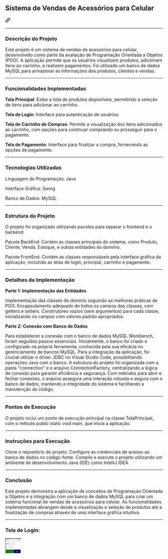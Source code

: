 <div class="markdown-heading" dir="auto">
    <h2 tabindex="-1" class="heading-element" dir="auto" style="font-size: 1.5em;">
        Sistema de Vendas de Acessórios para Celular
    </h2>
    <a id="user-content--Sistema de Vendas de Acessórios para Celular" class="anchor" aria-label="Permalink: Sistema de Vendas de Acessórios para Celular" href="#-Sistema de Vendas de Acessórios para Celular">
        <svg class="octicon octicon-link" viewBox="0 0 16 16" version="1.1" width="16" height="16" aria-hidden="true">
            <path d="m7.775 3.275 1.25-1.25a3.5 3.5 0 1 1 4.95 4.95l-2.5 2.5a3.5 3.5 0 0 1-4.95 0 .751.751 0 0 1 .018-1.042.751.751 0 0 1 1.042-.018 1.998 1.998 0 0 0 2.83 0l2.5-2.5a2.002 2.002 0 0 0-2.83-2.83l-1.25 1.25a.751.751 0 0 1-1.042-.018.751.751 0 0 1-.018-1.042Zm-4.69 9.64a1.998 1.998 0 0 0 2.83 0l1.25-1.25a.751.751 0 0 1 1.042.018.751.751 0 0 1 .018 1.042l-1.25 1.25a3.5 3.5 0 1 1-4.95-4.95l2.5-2.5a3.5 3.5 0 0 1 4.95 0 .751.751 0 0 1-.018 1.042.751.751 0 0 1-1.042.018 1.998 1.998 0 0 0-2.83 0l-2.5 2.5a1.998 1.998 0 0 0 0 2.83Z"></path>
        </svg>
    </a>
</div>

-----

<h3>Descrição do Projeto</h3>

<p>Este projeto é um sistema de vendas de acessórios para celular, desenvolvido como parte da avaliação de Programação Orientada a Objetos (POO). A aplicação permite que os usuários visualizem produtos, adicionem itens ao carrinho, e realizem pagamentos. Foi utilizado um banco de dados MySQL para armazenar as informações dos produtos, clientes e vendas.</p>

-----

<h3>Funcionalidades Implementadas</h3>

<p><b>Tela Principal</b>: Exibe a lista de produtos disponíveis, permitindo a seleção de itens para adicionar ao carrinho.</p>
<p><b>Tela de Login</b>: Interface para autenticação de usuários.</p>
<p><b>Tela de Carrinho de Compras</b>: Permite a visualização dos itens adicionados ao carrinho, com opções para continuar comprando ou prosseguir para o pagamento.</p>
<p><b>Tela de Pagamento</b>: Interface para finalizar a compra, fornecendo as opções de pagamento.</p>

-----

<h3>Tecnologias Utilizadas</h3>

<p>Linguagem de Programação: Java</p>
<p>Interface Gráfica: Swing</p>
<p>Banco de Dados: MySQL</p>

-----

<h3>Estrutura do Projeto</h3>

<p>O projeto foi organizado utilizando pacotes para separar o frontend e o backend:</p>
<p>Pacote BackEnd: Contém as classes principais do sistema, como Produto, Cliente, Venda, Estoque, e outras entidades do domínio.</p>
<p>Pacote FrontEnd: Contém as classes responsáveis pela interface gráfica da aplicação, incluindo as telas de login, principal, carrinho e pagamento.</p>

-----

<h3>Detalhes da Implementação</h3>

<p><b>Parte 1: Implementação das Entidades</b></p>
<p>Implementação das classes de domínio seguindo as melhores práticas de POO. 
Encapsulamento adequado de todos os campos das classes, com getters e setters. 
Construtores vazios (sem argumentos) para cada classe, inicializando os campos com valores padrão apropriados.</p>

<p><b>Parte 2: Conexão com Banco de Dados</b></p>
<p>Para estabelecer a conexão com o banco de dados MySQL Workbench, foram seguidos passos essenciais. Inicialmente, o banco foi criado e configurado na própria ferramenta, conhecida pela sua eficácia no gerenciamento de bancos MySQL. Para a integração da aplicação, foi crucial utilizar o driver JDBC no Visual Studio Code, possibilitando operações Java com o banco. A estrutura do projeto foi organizada com a pasta "connection" e o arquivo ConnectionFactory, centralizando a lógica de conexão para garantir eficiência e segurança. Com métodos para abrir e fechar conexões, o arquivo assegura uma interação robusta e segura com o banco de dados, mantendo a integridade do sistema e facilitando a manutenção do código.</p>

-----

<h3>Pontos de Execução</h3>

<p>O projeto inclui um ponto de execução principal na classe TelaPrincipal, com o método public static void main, que inicia a aplicação.</p>

-----

<h3>Instruções para Execução</h3>

<p>Clone o repositório do projeto. Configure as credenciais de acesso ao banco de dados no código-fonte. Compile e execute o projeto utilizando um ambiente de desenvolvimento Java (IDE) como IntelliJ IDEA</p>

-----

<h3>Conclusão</h3>

<p>Este projeto demonstra a aplicação de conceitos de Programação Orientada a Objetos e a integração com um banco de dados MySQL para criar um sistema funcional de vendas de acessórios para celular. As funcionalidades implementadas abrangem desde a visualização e seleção de produtos até a finalização de compras através de uma interface gráfica intuitiva.</p>

-----

<h3>Tela de Login:</h3>
<td><a href="https://github.com/eipedromendes" target="_blank"><img src="https://github.com/eipedromendes/Trabalho_Final_de_LP-POO/blob/main/imggif/telaLogin.jpeg?raw=true" width="50px" height="50px"/></a>
</td>

